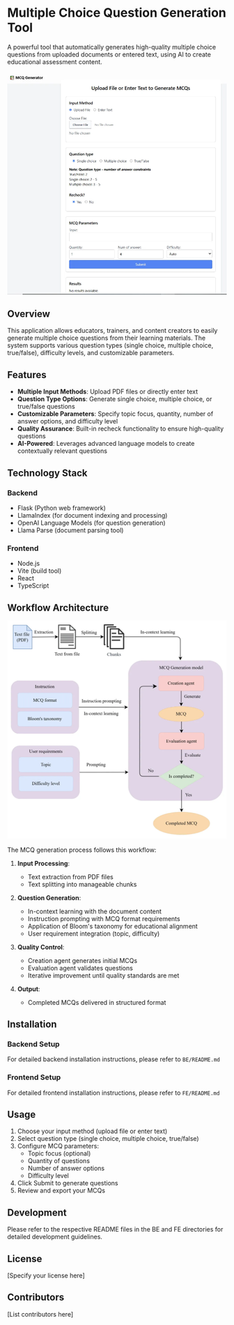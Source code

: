 # Multiple Choice Question Generation Tool

A powerful tool that automatically generates high-quality multiple choice questions from uploaded documents or entered text, using AI to create educational assessment content.

![MCQ Generator Interface](public/ui.png)

## Overview

This application allows educators, trainers, and content creators to easily generate multiple choice questions from their learning materials. The system supports various question types (single choice, multiple choice, true/false), difficulty levels, and customizable parameters.

## Features

- **Multiple Input Methods**: Upload PDF files or directly enter text
- **Question Type Options**: Generate single choice, multiple choice, or true/false questions
- **Customizable Parameters**: Specify topic focus, quantity, number of answer options, and difficulty level
- **Quality Assurance**: Built-in recheck functionality to ensure high-quality questions
- **AI-Powered**: Leverages advanced language models to create contextually relevant questions

## Technology Stack

### Backend
- Flask (Python web framework)
- LlamaIndex (for document indexing and processing)
- OpenAI Language Models (for question generation)
- Llama Parse (document parsing tool)

### Frontend
- Node.js
- Vite (build tool)
- React
- TypeScript

## Workflow Architecture

![MCQ Generator Pipeline](public/pipeline.png)

The MCQ generation process follows this workflow:

1. **Input Processing**:
   - Text extraction from PDF files
   - Text splitting into manageable chunks

2. **Question Generation**:
   - In-context learning with the document content
   - Instruction prompting with MCQ format requirements
   - Application of Bloom's taxonomy for educational alignment
   - User requirement integration (topic, difficulty)

3. **Quality Control**:
   - Creation agent generates initial MCQs
   - Evaluation agent validates questions
   - Iterative improvement until quality standards are met

4. **Output**:
   - Completed MCQs delivered in structured format

## Installation

### Backend Setup

For detailed backend installation instructions, please refer to `BE/README.md`

### Frontend Setup

For detailed frontend installation instructions, please refer to `FE/README.md`


## Usage

1. Choose your input method (upload file or enter text)
2. Select question type (single choice, multiple choice, true/false)
3. Configure MCQ parameters:
   - Topic focus (optional)
   - Quantity of questions
   - Number of answer options
   - Difficulty level
4. Click Submit to generate questions
5. Review and export your MCQs

## Development

Please refer to the respective README files in the BE and FE directories for detailed development guidelines.

## License

[Specify your license here]

## Contributors

[List contributors here]
